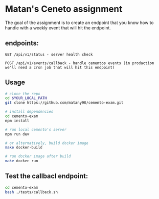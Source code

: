 # Matan's Ceneto assignment

The goal of the assignment is to create an endpoint that you know how to handle with a weekly event that will hit the endpoint.

## endpoints:
```
GET /api/v1/status - server health check
```

```
POST /api/v1/events/callback - handle cementos events (in prodaction we'll need a cron job that will hit this endpoint)
```

## Usage
```sh
# clone the repo
cd $YOUR_LOCAL_PATH
git clone https://github.com/matany90/cemento-exam.git

# install dependencies
cd cemento-exam
npm install

# run local cemento's server
npm run dev

# or alternatively, build docker image
make docker-build

# run docker image after build
make docker run
```

## Test the callbacl endpoint:
```sh
cd cemento-exam
bash ./tests/callback.sh
```
